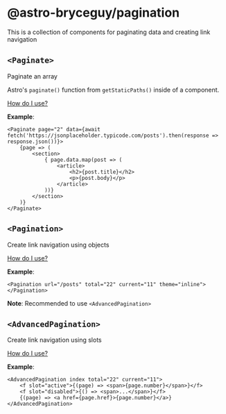 # @astro-bryceguy/pagination

This is a collection of components for paginating data and creating link navigation

## `<Paginate>`

Paginate an array

Astro's `paginate()` function from `getStaticPaths()` inside of a component. 

[How do I use?](/Paginate.md)

**Example**:

```tsx
<Paginate page="2" data={await fetch('https://jsonplaceholder.typicode.com/posts').then(response => response.json())}>
    {page => (
        <section>
            { page.data.map(post => (
                <article>
                    <h2>{post.title}</h2>
                    <p>{post.body}</p>
                </article>
            ))}
        </section>
    )}
</Paginate>
```

## `<Pagination>`

Create link navigation using objects

[How do I use?](/Pagination.md)

**Example**:

```
<Pagination url="/posts" total="22" current="11" theme="inline"></Pagination>
```

**Note**: Recommended to use `<AdvancedPagination>`

## `<AdvancedPagination>`

Create link navigation using slots

[How do I use?](/AdvancedPagination.md)

**Example**:

```tsx
<AdvancedPagination index total="22" current="11">
    <f slot="active">{(page) => <span>{page.number}</span>}</f>
    <f slot="disabled">{() => <span>...</span>}</f>
    {(page) => <a href={page.href}>{page.number}</a>}
</AdvancedPagination>
```
